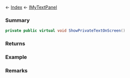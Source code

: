 ← [Index](Api-Index) ← [IMyTextPanel](Sandbox.ModAPI.Ingame.IMyTextPanel)

### Summary

```csharp
private public virtual void ShowPrivateTextOnScreen()
```

### Returns

### Example

### Remarks

